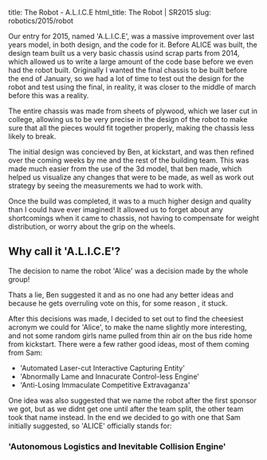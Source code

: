 title: The Robot - A.L.I.C.E
html_title: The Robot | SR2015
slug: robotics/2015/robot

<div class="row">
  <div class="col-sm-4">
    <!-- Image of initial design (on paper) -->
  </div>
  <div class="col-sm-8">
    <p>
      Our entry for 2015, named 'A.L.I.C.E', was a massive improvement over last years model, in both design, and the code for it. Before ALICE was built, the design team built us a very basic chassis usind scrap parts from 2014, which allowed us to write a large amount of the code base before we even had the robot built. Originally I wanted the final chassis to be built before the end of January, so we had a lot of time to test out the design for the robot and test using the final, in reality, it was closer to the middle of march before this was a reality.
    </p>
  </div>
</div>


The entire chassis was made from sheets of plywood, which we laser cut in college, allowing us to be very precise in the design of the robot to make sure that all the pieces would fit together properly, making the chassis less likely to break.


The initial design was concieved by Ben, at kickstart, and was then refined over the coming weeks by me and the rest of the building team. This was made much easier from the use of the 3d model, that ben made, which helped us visualize any changes that were to be made, as well as work out strategy by seeing the measurements we had to work with.


Once the build was completed, it was to a much higher design and quality than I could have ever imagined! It allowed us to forget about any shortcomings when it came to chassis, not having to compensate for weight distribution, or worry about the grip on the wheels.

<div class="image-panel" data-image="https://farm1.staticflickr.com/737/20984044320_ccbba155f9_o.gif"></div>

## Why call it 'A.L.I.C.E'?
The decision to name the robot 'Alice' was a decision made by the whole group!


Thats a lie, Ben suggested it and as no one had any better ideas and because he gets overruling vote on this, for some reason , it stuck.


After this decisions was made, I decided to set out to find the cheesiest acronym we could for 'Alice', to make the name slightly more interesting, and not some random girls name pulled from thin air on the bus ride home from kickstart. There were a few rather good ideas, most of them coming from Sam:

- 'Automated Laser-cut Interactive Capturing Entity'</li>
- 'Abnormally Lame and Innacurate Control-less Engine'</li>
- 'Anti-Losing Immaculate Competitive Extravaganza'</li>

One idea was also suggested that we name the robot after the first sponsor we got, but as we didnt get one until after the team split, the other team took that name instead. In the end we decided to go with one that Sam initially suggested, so 'ALICE' officially stands for:

<h3 class="text-center">'Autonomous Logistics and Inevitable Collision Engine'</h3>

<div class="image-panel" data-image="https://c2.staticflickr.com/8/7656/16687742984_ee1c76d1d9_h.jpg"></div>
